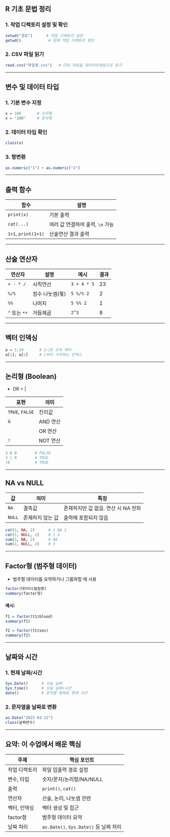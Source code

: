 ## R 기초 문법 정리

### 1. **작업 디렉토리 설정 및 확인**

```r
setwd("경로")      # 작업 디렉토리 설정
getwd()            # 현재 작업 디렉토리 확인
```

### 2. **CSV 파일 읽기**

```r
read.csv("파일명.csv")   # CSV 파일을 데이터프레임으로 읽기
```

---

## 변수 및 데이터 타입

### 1. **기본 변수 지정**

```r
x = 100       # 숫자형
x = "100"     # 문자형
```

### 2. **데이터 타입 확인**

```r
class(x)
```

### 3. **형변환**

```r
as.numeric("1") + as.numeric("2")
```

---

## 출력 함수

| 함수                | 설명                             |
| ------------------- | -------------------------------- |
| `print(x)`          | 기본 출력                        |
| `cat(...)`          | 여러 값 연결하여 출력, `\n` 가능 |
| `1+1`, `print(1+1)` | 산술연산 결과 출력               |

---

## 산술 연산자

| 연산자        | 설명            | 예시        | 결과 |
| ------------- | --------------- | ----------- | ---- |
| `+ - * /`     | 사칙연산        | `3 + 4 * 5` | 23   |
| `%/%`         | 정수 나눗셈(몫) | `5 %/% 2`   | 2    |
| `%%`          | 나머지          | `5 %% 2`    | 1    |
| `^` 또는 `**` | 거듭제곱        | `2^3`       | 8    |

---

## 벡터 인덱싱

```r
a = 1:20       # 1~20 숫자 벡터
a[1], a[2]     # 1부터 시작하는 인덱스
```

---

## 논리형 (Boolean)

- OR = |

| 표현            | 의미     |
| --------------- | -------- |
| `TRUE`, `FALSE` | 진리값   |
| `&`             | AND 연산 |
|                 | OR 연산  |
| `!`             | NOT 연산 |

```r
3 & 0        # FALSE
3 | 0        # TRUE
!0           # TRUE
```

---

## NA vs NULL

| 값     | 의미             | 특징                                |
| ------ | ---------------- | ----------------------------------- |
| `NA`   | 결측값           | 존재하지만 값 없음. 연산 시 NA 전파 |
| `NULL` | 존재하지 않는 값 | 출력에 포함되지 않음                |

```r
cat(1, NA, 2)      # 1 NA 2
cat(1, NULL, 2)    # 1 2
sum(1, NA, 2)      # NA
sum(1, NULL, 2)    # 3
```

---

## Factor형 (범주형 데이터)

- 범주형 데이터를 요약하거나 그룹화할 때 사용

```r
factor(데이터$컬럼명)
summary(factor형)
```

#### 예시:

```r
f1 = factor(t1$blood)
summary(f1)

f2 = factor(t1$sex)
summary(f2)
```

---

## 날짜와 시간

### 1. **현재 날짜/시간**

```r
Sys.Date()      # 오늘 날짜
Sys.time()      # 오늘 날짜+시간
date()          # 문자열 형태로 현재 시간
```

### 2. **문자열을 날짜로 변환**

```r
as.Date("2025-03-12")
class(날짜변수)
```

---

## 요약: 이 수업에서 배운 핵심

| 주제          | 핵심 포인트                            |
| ------------- | -------------------------------------- |
| 작업 디렉토리 | 파일 입출력 경로 설정                  |
| 변수, 타입    | 숫자/문자/논리형/NA/NULL               |
| 출력          | `print()`, `cat()`                     |
| 연산자        | 산술, 논리, 나눗셈 관련                |
| 벡터, 인덱싱  | 벡터 생성 및 접근                      |
| factor형      | 범주형 데이터 요약                     |
| 날짜 처리     | `as.Date()`, `Sys.Date()` 등 날짜 처리 |
